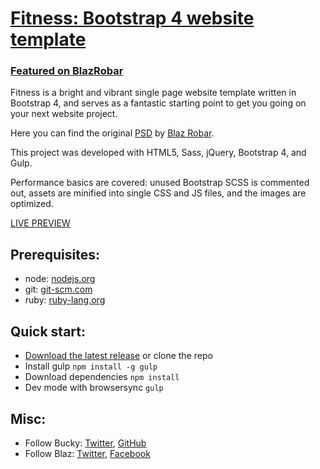# [Fitness: Bootstrap 4 website template](http://buckymaler.com/featured-work/fitness)

### [Featured on BlazRobar](http://blazrobar.com/free-psd-website-templates/fitness-one-pager-html-template/)

Fitness is a bright and vibrant single page website template written in Bootstrap 4, and serves as a fantastic starting point to get you going on your next website project.

Here you can find the original [PSD](http://blazrobar.com/free-psd-website-templates/fitness-free-photoshop-psd-template/)
by [Blaz Robar](http://blazrobar.com/).

This project was developed with HTML5, Sass, jQuery, Bootstrap 4, and Gulp.

Performance basics are covered: unused Bootstrap SCSS is commented out, assets are minified into single CSS and JS files, and the images are optimized.

[LIVE PREVIEW](http://buckymaler.com/featured-work/fitness)

## Prerequisites:

* node: [nodejs.org](https://nodejs.org/en/)
* git: [git-scm.com](https://git-scm.com/downloads)
* ruby: [ruby-lang.org](https://www.ruby-lang.org/en/)


## Quick start:

* [Download the latest release](https://github.com/BuckyMaler/Fitness/archive/master.zip) or clone the repo
* Install gulp `npm install -g gulp`
* Download dependencies `npm install`
* Dev mode with browsersync `gulp`

## Misc:

* Follow Bucky: [Twitter](https://twitter.com/BuckyMaler), [GitHub](https://github.com/BuckyMaler)
* Follow Blaz: [Twitter](https://twitter.com/blazrobar), [Facebook](https://www.facebook.com/blazrobar/)

